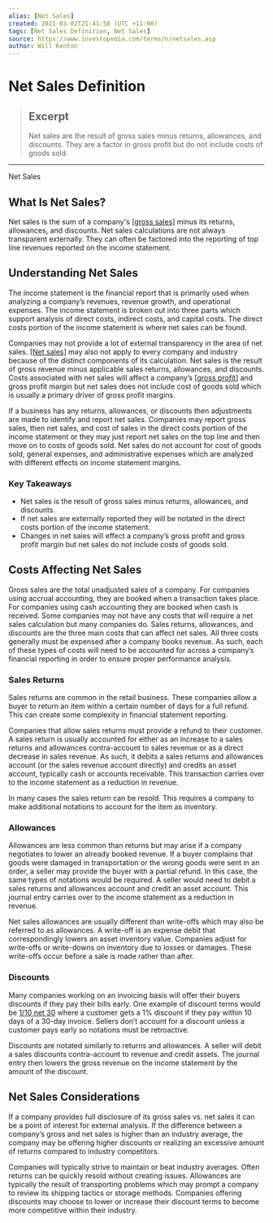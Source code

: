 ```yaml
---
alias: [Net Sales]
created: 2021-03-02T21:41:50 (UTC +11:00)
tags: [Net Sales Definition, Net Sales]
source: https://www.investopedia.com/terms/n/netsales.asp
author: Will Kenton
---
```


# Net Sales Definition

> ## Excerpt
> Net sales are the result of gross sales minus returns, allowances, and discounts. They are a factor in gross profit but do not include costs of goods sold.

---

Net Sales
## What Is Net Sales?

Net sales is the sum of a company's [[gross sales]](https://www.investopedia.com/terms/g/grosssales.asp) minus its returns, allowances, and discounts. Net sales calculations are not always transparent externally. They can often be factored into the reporting of top line revenues reported on the income statement. 

## Understanding Net Sales

The income statement is the financial report that is primarily used when analyzing a company’s revenues, revenue growth, and operational expenses. The income statement is broken out into three parts which support analysis of direct costs, indirect costs, and capital costs. The direct costs portion of the income statement is where net sales can be found.

Companies may not provide a lot of external transparency in the area of net sales. [[Net sales]](https://www.accountingtools.com/articles/2017/5/12/net-sales) may also not apply to every company and industry because of the distinct components of its calculation. Net sales is the result of gross revenue minus applicable sales returns, allowances, and discounts. Costs associated with net sales will affect a company’s [[gross profit]](https://www.investopedia.com/terms/g/grossprofit.asp) and gross profit margin but net sales does not include cost of goods sold which is usually a primary driver of gross profit margins.

If a business has any returns, allowances, or discounts then adjustments are made to identify and report net sales. Companies may report gross sales, then net sales, and cost of sales in the direct costs portion of the income statement or they may just report net sales on the top line and then move on to costs of goods sold. Net sales do not account for cost of goods sold, general expenses, and administrative expenses which are analyzed with different effects on income statement margins.

### Key Takeaways

-   Net sales is the result of gross sales minus returns, allowances, and discounts.
-   If net sales are externally reported they will be notated in the direct costs portion of the income statement.
-   Changes in net sales will effect a company’s gross profit and gross profit margin but net sales do not include costs of goods sold.

## Costs Affecting Net Sales

Gross sales are the total unadjusted sales of a company. For companies using accrual accounting, they are booked when a transaction takes place. For companies using cash accounting they are booked when cash is received. Some companies may not have any costs that will require a net sales calculation but many companies do. Sales returns, allowances, and discounts are the three main costs that can affect net sales. All three costs generally must be expensed after a company books revenue. As such, each of these types of costs will need to be accounted for across a company’s financial reporting in order to ensure proper performance analysis.

### Sales Returns

Sales returns are common in the retail business. These companies allow a buyer to return an item within a certain number of days for a full refund. This can create some complexity in financial statement reporting.

Companies that allow sales returns must provide a refund to their customer. A sales return is usually accounted for either as an increase to a sales returns and allowances contra-account to sales revenue or as a direct decrease in sales revenue. As such, it debits a sales returns and allowances account (or the sales revenue account directly) and credits an asset account, typically cash or accounts receivable. This transaction carries over to the income statement as a reduction in revenue.

In many cases the sales return can be resold. This requires a company to make additional notations to account for the item as inventory.

### Allowances

Allowances are less common than returns but may arise if a company negotiates to lower an already booked revenue. If a buyer complains that goods were damaged in transportation or the wrong goods were sent in an order, a seller may provide the buyer with a partial refund. In this case, the same types of notations would be required. A seller would need to debit a sales returns and allowances account and credit an asset account. This journal entry carries over to the income statement as a reduction in revenue.

Net sales allowances are usually different than write-offs which may also be referred to as allowances. A write-off is an expense debit that correspondingly lowers an asset inventory value. Companies adjust for write-offs or write-downs on inventory due to losses or damages. These write-offs occur before a sale is made rather than after.

### Discounts

Many companies working on an invoicing basis will offer their buyers discounts if they pay their bills early. One example of discount terms would be [1/10 net 30](https://www.investopedia.com/terms/1/1-10net30.asp) where a customer gets a 1% discount if they pay within 10 days of a 30-day invoice. Sellers don’t account for a discount unless a customer pays early so notations must be retroactive.

Discounts are notated similarly to returns and allowances. A seller will debit a sales discounts contra-account to revenue and credit assets. The journal entry then lowers the gross revenue on the income statement by the amount of the discount.

## Net Sales Considerations

If a company provides full disclosure of its gross sales vs. net sales it can be a point of interest for external analysis. If the difference between a company’s gross and net sales is higher than an industry average, the company may be offering higher discounts or realizing an excessive amount of returns compared to industry competitors.

Companies will typically strive to maintain or beat industry averages. Often returns can be quickly resold without creating issues. Allowances are typically the result of transporting problems which may prompt a company to review its shipping tactics or storage methods. Companies offering discounts may choose to lower or increase their discount terms to become more competitive within their industry.

